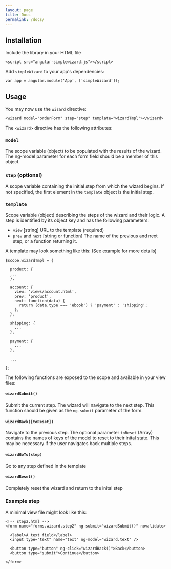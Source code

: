 ```yaml
---
layout: page
title: Docs
permalink: /docs/
---
```


## Installation ##
Include the library in your HTML file

    <script src="angular-simplewizard.js"></script>

Add `simpleWizard` to your app's dependencies:

    var app = angular.module('App', ['simpleWizard']);


## Usage
You may now use the `wizard` directive:

    <wizard model="orderForm" step="step" template="wizardTmpl"></wizard>


The `<wizard>` directive has the following attributes:

### `model`
The scope variable (object) to be populated with the results of the wizard.
The ng-model parameter for each form field should be a member of this object.


### `step` (optional)
A scope variable containing the initial step from which the wizard begins. If not specified, the first element in the `template` object is the initial step.

### `template`
 Scope variable (object) describing the steps of the wizard and their logic.
 A step is identified by its object key and has the following parameters:


  - `view` [string] URL to the template (required)
  - `prev` and `next` [string or function] The name of the previous and next step, or a function returning it.
  

A template may look something like this: (See example for more details)


    $scope.wizardTmpl = {
    
      product: {
      ...
      },
    
      account: {
        view: 'views/account.html',
        prev: 'product',
        next: function(data) {
          return (data.type === 'ebook') ? 'payment' : 'shipping';
        },
      },
    
      shipping: {
        ...
      },

      payment: {
        ...
      },

      ...

    };




The following functions are exposed to the scope and available in your view files:


#### `wizardSubmit()`
Submit the current step. The wizard will navigate to the next step. This function should be given as the `ng-submit` parameter of the form.

#### `wizardBack([toReset])`
Navigate to the previous step. The optional parameter `toReset` (Array) contains the names of keys of the model to reset to their inital state. This may be necessary if the user navigates back multiple steps.

#### `wizardGoTo(step)`
Go to any step defined in the template

#### `wizardReset()`
Completely reset the wizard and return to the inital step


### Example step
A minimal view file might look like this:

    <!-- step2.html -->
    <form name="forms.wizard.step2" ng-submit="wizardSubmit()" novalidate>
    
      <label>A text field</label>
      <input type="text" name="text" ng-model="wizard.text" />
    
      <button type="button" ng-click="wizardBack()">Back</button>
      <button type="submit">Continue</button>
    
    </form>



